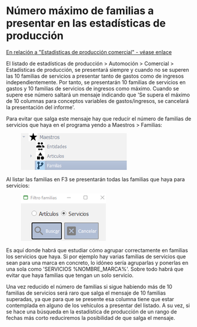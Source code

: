# Número máximo de familias a presentar en las estadísticas de producción

[En relación a "Estadísticas de producción comercial" - véase enlace](../manuales/cuadro-de-mandos/clasificadores-de-marcas.md)

El listado de estadísticas de producción > Automoción > Comercial > Estadísticas de producción, se presentará siempre y cuando no se superen las 10 familias de servicios a presentar tanto de gastos como de ingresos independientemente. Por tanto, se presentarán 10 familias de servicios en gastos y 10 familias de servicios de ingresos como máximo. Cuando se supere ese número saltará un mensaje indicando que 'Se supera el máximo de 10 columnas para conceptos variables de gastos/ingresos, se cancelará la presentación del informe'.

Para evitar que salga este mensaje hay que reducir el número de familias de servicios que haya en el programa yendo a Maestros > Familias:​

<figure><img src="../.gitbook/assets/imagen (105).png" alt=""><figcaption></figcaption></figure>

Al listar las familias en F3 se presentarán todas las familias que haya para servicios:

<figure><img src="../.gitbook/assets/imagen (6).png" alt=""><figcaption></figcaption></figure>

Es aquí donde habrá que estudiar cómo agrupar correctamente en familias los servicios que haya. Si por ejemplo hay varias familias de servicios que sean para una marca en concreto, lo idóneo sería agruparlas y ponerlas en una sola como 'SERVICIOS %NOMBRE\_MARCA%'. Sobre todo habrá que evitar que haya familias que tengan un solo servicio.

Una vez reducido el número de familias si sigue habiendo más de 10 familias de servicios será raro que salga el mensaje de 10 familias superadas, ya que para que se presente esa columna tiene que estar contemplada en alguno de los vehículos a presentar del listado. A su vez, si se hace una búsqueda en la estadística de producción de un rango de fechas más corto reduciremos la posibilidad de que salga el mensaje.

​
